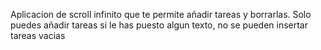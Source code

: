 Aplicacion de scroll infinito que te permite añadir tareas y borrarlas. Solo puedes añadir tareas si le has puesto algun texto, no se pueden insertar tareas vacias
